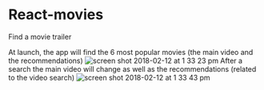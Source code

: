 # React-movies
Find a movie trailer

At launch, the app will find the 6 most popular movies (the main video and the recommendations)
![screen shot 2018-02-12 at 1 33 23 pm](https://user-images.githubusercontent.com/25218291/36097305-b73963bc-0ffa-11e8-9404-67b0b7a320e2.png)
After a search the main video will change as well as the recommendations (related to the video search)
![screen shot 2018-02-12 at 1 33 43 pm](https://user-images.githubusercontent.com/25218291/36097373-02bb5b6a-0ffb-11e8-8918-d092ced5cbd3.png)

